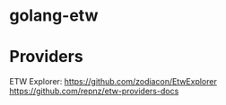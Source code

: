 # golang-etw

# Providers
ETW Explorer: https://github.com/zodiacon/EtwExplorer
https://github.com/repnz/etw-providers-docs